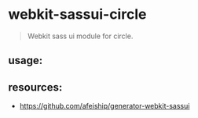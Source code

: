 # webkit-sassui-circle
> Webkit sass ui module for circle.

## usage:

## resources:
+ https://github.com/afeiship/generator-webkit-sassui

